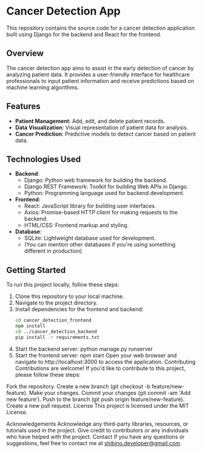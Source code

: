 # Cancer Detection App

This repository contains the source code for a cancer detection application built using Django for the backend and React for the frontend.

## Overview

The cancer detection app aims to assist in the early detection of cancer by analyzing patient data. It provides a user-friendly interface for healthcare professionals to input patient information and receive predictions based on machine learning algorithms.

## Features

- **Patient Management**: Add, edit, and delete patient records.
- **Data Visualization**: Visual representation of patient data for analysis.
- **Cancer Prediction**: Predictive models to detect cancer based on patient data.

## Technologies Used

- **Backend**:
  - Django: Python web framework for building the backend.
  - Django REST Framework: Toolkit for building Web APIs in Django.
  - Python: Programming language used for backend development.
- **Frontend**:
  - React: JavaScript library for building user interfaces.
  - Axios: Promise-based HTTP client for making requests to the backend.
  - HTML/CSS: Frontend markup and styling.
- **Database**:
  - SQLite: Lightweight database used for development.
  - (You can mention other databases if you're using something different in production)

## Getting Started

To run this project locally, follow these steps:

1. Clone this repository to your local machine.
2. Navigate to the project directory.
3. Install dependencies for the frontend and backend:
   ```bash
   cd cancer_detection_frontend
   npm install
   cd ../cancer_detection_backend
   pip install -r requirements.txt
4. Start the backend server:
python manage.py runserver
5. Start the frontend server:
npm start
Open your web browser and navigate to http://localhost:3000 to access the application.
Contributing
Contributions are welcome! If you'd like to contribute to this project, please follow these steps:

Fork the repository.
Create a new branch (git checkout -b feature/new-feature).
Make your changes.
Commit your changes (git commit -am 'Add new feature').
Push to the branch (git push origin feature/new-feature).
Create a new pull request.
License
This project is licensed under the MIT License.

Acknowledgements
Acknowledge any third-party libraries, resources, or tutorials used in the project.
Give credit to contributors or any individuals who have helped with the project.
Contact
If you have any questions or suggestions, feel free to contact me at shibino.developer@gmail.com.
